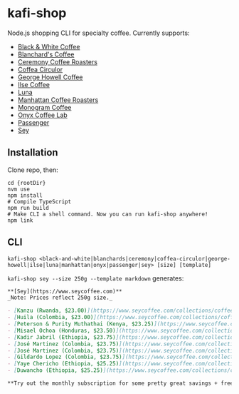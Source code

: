 # kafi-shop

Node.js shopping CLI for specialty coffee. Currently supports:

- [Black & White Coffee](https://www.blackwhiteroasters.com/)
- [Blanchard's Coffee](https://blanchardscoffee.com/)
- [Ceremony Coffee Roasters](https://shop.ceremonycoffee.com/)
- [Coffea Circulor](https://coffeacirculor.com/)
- [George Howell Coffee](https://georgehowellcoffee.com/)
- [Ilse Coffee](https://ilsecoffee.com/)
- [Luna](https://enjoylunacoffee.com/)
- [Manhattan Coffee Roasters](https://manhattancoffeeroasters.com/)
- [Monogram Coffee](https://monogramcoffee.com/en-us/)
- [Onyx Coffee Lab](https://onyxcoffeelab.com/)
- [Passenger](https://www.passengercoffee.com/)
- [Sey](https://www.seycoffee.com/)

## Installation

Clone repo, then:

```shell
cd {rootDir}
nvm use
npm install
# Compile TypeScript
npm run build
# Make CLI a shell command. Now you can run kafi-shop anywhere!
npm link
```

## CLI

```shell
kafi-shop <black-and-white|blanchards|ceremony|coffea-circulor|george-howell|ilse|luna|manhattan|onyx|passenger|sey> [size] [template]
```

`kafi-shop sey --size 250g --template markdown` generates:

```md
**[Sey](https://www.seycoffee.com)**
_Note: Prices reflect 250g size._

- [Kanzu (Rwanda, $23.00)](https://www.seycoffee.com/collections/coffee/products/2023-kanzu-rwanda): In the cup we find purple fruit, baking spices, black tea, and citrus.
- [Huila (Colombia, $23.00)](https://www.seycoffee.com/collections/coffee/products/huila-decaffeinated): In the cup we find ripe berries, dark chocolate, and crème brûlée.
- [Peterson & Purity Muthathai (Kenya, $23.25)](https://www.seycoffee.com/collections/coffee/products/ngaratua-aa-2023): This lot is essentially pure SL28, and sings of dark fruits and citrus, with a subtle florality as well.
- [Misael Ochoa (Honduras, $23.50)](https://www.seycoffee.com/collections/coffee/products/2023-misael-ochoa-mis-penitas-honduras): In the cup we find soft florality, raspberry, and brown sugar.
- [Kadir Jabril (Ethiopia, $23.75)](https://www.seycoffee.com/collections/coffee/products/2023-kadir-jabril-wate-gogugu-ethiopia): In the cup we find intoxicating honeysuckle, passion fruit, and a lively citrus acidity.
- [José Martinez (Colombia, $23.75)](https://www.seycoffee.com/collections/coffee/products/2023-jose-martinez-el-casino-caturra-colombia): In the cup we find bright red fruit, crisp acidity, and a honey-like sweetness.
- [José Martinez (Colombia, $23.75)](https://www.seycoffee.com/collections/coffee/products/jose-martinez-late-2023): The cup is fruit-forward, with sparkling acidity and notes of pink grapefruit, mango, and berries.
- [Gildardo Lopez (Colombia, $23.75)](https://www.seycoffee.com/collections/coffee/products/gildardo-lopez-late-2023): In the cup we find a very expressive Pink Bourbon profile, with excellently articulated acidities of lemon, lime, ripe raspberry, and a hint of florality.
- [Yaye Chericho (Ethiopia, $25.25)](https://www.seycoffee.com/collections/coffee/products/2023-yaye-chericho-ethiopia): This coffee screams in the cup: ripe tropical fruit, lively acidities, and botanicals.
- [Duwancho (Ethiopia, $25.25)](https://www.seycoffee.com/collections/coffee/products/duwancho-washed-2023): In the cup we find lively acidity, watermelon, honeydew, and jasmine.

**Try out the monthly subscription for some pretty great savings + free shipping.**
```
